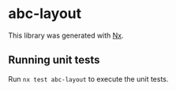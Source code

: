 # abc-layout

This library was generated with [Nx](https://nx.dev).

## Running unit tests

Run `nx test abc-layout` to execute the unit tests.
